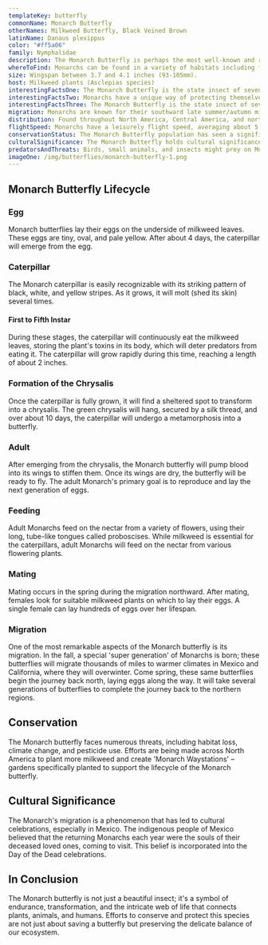 ```yaml
---
templateKey: butterfly
commonName: Monarch Butterfly
otherNames: Milkweed Butterfly, Black Veined Brown
latinName: Danaus plexippus
color: "#ff5a06"
family: Nymphalidae
description: The Monarch Butterfly is perhaps the most well-known and recognized butterfly in North America. It is known for its striking orange and black wings and its incredible long-distance migration. The Monarch undertakes a multi-generational migration from Canada to Mexico and back.
whereToFind: Monarchs can be found in a variety of habitats including fields, meadows, prairies, urban and suburban parks, gardens, and roadsides.
size: Wingspan between 3.7 and 4.1 inches (93-105mm).
host: Milkweed plants (Asclepias species)
interestingFactsOne: The Monarch Butterfly is the state insect of seven US states. Alabama, Idaho, Illinois, Minnesota, Texas, Vermont, and West Virginia.
interestingFactsTwo: Monarchs have a unique way of protecting themselves. They store toxins from the milkweed they consume as caterpillars, making them poisonous to predators.
interestingFactsThree: The Monarch Butterfly is the state insect of seven US states. Alabama, Idaho, Illinois, Minnesota, Texas, Vermont, and West Virginia.
migration: Monarchs are known for their southward late summer/autumn migration from the United States and southern Canada to Mexico and coastal California, and northward return in spring.
distribution: Found throughout North America, Central America, and northern parts of South America. They have also been spotted in parts of Europe, Australia, and other regions.
flightSpeed: Monarchs have a leisurely flight speed, averaging about 5.5 mph.
conservationStatus: The Monarch Butterfly population has seen a significant decline in recent years due to habitat loss, pesticides, and other factors. Conservation efforts are ongoing to protect and restore their numbers.
culturalSignificance: The Monarch Butterfly holds cultural significance in various regions, especially in Mexico, where the Day of the Dead celebrations include the belief that Monarchs represent the souls of the departed.
predatorsAndThreats: Birds, small animals, and insects might prey on Monarchs. However, their toxic nature due to milkweed consumption deters many potential predators.
imageOne: /img/butterflies/monarch-butterfly-1.png
---
```

## Monarch Butterfly Lifecycle

### Egg
Monarch butterflies lay their eggs on the underside of milkweed leaves. These eggs are tiny, oval, and pale yellow. After about 4 days, the caterpillar will emerge from the egg.

### Caterpillar
The Monarch caterpillar is easily recognizable with its striking pattern of black, white, and yellow stripes. As it grows, it will molt (shed its skin) several times.

#### First to Fifth Instar
During these stages, the caterpillar will continuously eat the milkweed leaves, storing the plant's toxins in its body, which will deter predators from eating it. The caterpillar will grow rapidly during this time, reaching a length of about 2 inches.

### Formation of the Chrysalis
Once the caterpillar is fully grown, it will find a sheltered spot to transform into a chrysalis. The green chrysalis will hang, secured by a silk thread, and over about 10 days, the caterpillar will undergo a metamorphosis into a butterfly.

### Adult

After emerging from the chrysalis, the Monarch butterfly will pump blood into its wings to stiffen them. Once its wings are dry, the butterfly will be ready to fly. The adult Monarch's primary goal is to reproduce and lay the next generation of eggs.

### Feeding
Adult Monarchs feed on the nectar from a variety of flowers, using their long, tube-like tongues called proboscises. While milkweed is essential for the caterpillars, adult Monarchs will feed on the nectar from various flowering plants.

### Mating
Mating occurs in the spring during the migration northward. After mating, females look for suitable milkweed plants on which to lay their eggs. A single female can lay hundreds of eggs over her lifespan.

### Migration
One of the most remarkable aspects of the Monarch butterfly is its migration. In the fall, a special 'super generation' of Monarchs is born; these butterflies will migrate thousands of miles to warmer climates in Mexico and California, where they will overwinter. Come spring, these same butterflies begin the journey back north, laying eggs along the way. It will take several generations of butterflies to complete the journey back to the northern regions.

## Conservation
The Monarch butterfly faces numerous threats, including habitat loss, climate change, and pesticide use. Efforts are being made across North America to plant more milkweed and create 'Monarch Waystations' – gardens specifically planted to support the lifecycle of the Monarch butterfly.

## Cultural Significance
The Monarch's migration is a phenomenon that has led to cultural celebrations, especially in Mexico. The indigenous people of Mexico believed that the returning Monarchs each year were the souls of their deceased loved ones, coming to visit. This belief is incorporated into the Day of the Dead celebrations.

## In Conclusion
The Monarch butterfly is not just a beautiful insect; it's a symbol of endurance, transformation, and the intricate web of life that connects plants, animals, and humans. Efforts to conserve and protect this species are not just about saving a butterfly but preserving the delicate balance of our ecosystem.
